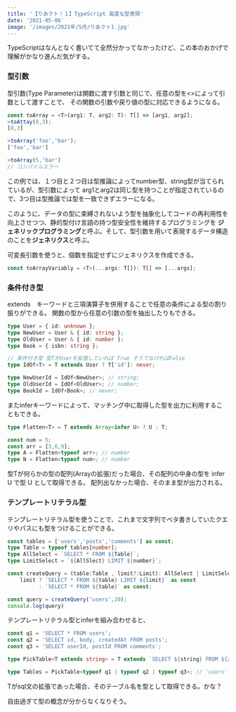 ```yaml
---
title: '【りあクト！１】TypeScript 高度な型表現'
date: '2021-05-06'
image: '/images/2021年/5月/りあクト1.jpg'
---
```


TypeScriptはなんとなく書いてて全然分かってなかったけど、この本のおかげで理解がかなり進んだ気がする。

### 型引数

型引数(Type Parameter)は関数に渡す引数と同じで、任意の型を<>によって引数として渡すことで、
その関数の引数や戻り値の型に対応できるようになる。

```typescript
const toArray = <T>(arg1: T, arg2: T): T[] => [arg1, arg2];
>toAttay(8,3);
[8,3]

>toArray('foo','bar');
['foo','bar']

>toArray(5,'bar')
// コンパイルエラー
```

この例では、１つ目と２つ目は型推論によってnumber型、string型が当てられているが、型引数によって
arg1とarg2は同じ型を持つことが指定されているので、3つ目は型推論では型を一致できずエラーになる。

このように、データの型に束縛されないよう型を抽象化してコードの再利用性を向上させつつ、静的型付け言語の持つ型安全性を維持するプログラミングを
<strong>ジェネリックプログラミング</strong>と呼ぶ。そして、型引数を用いて表現するデータ構造のことを<strong>ジェネリクス</strong>と呼ぶ。

可変長引数を使うと、個数を指定せずにジェネリクスを作成できる。
```typescript
const toArrayVariably = <T>(...args: T[]): T[] => [...args];
```


### 条件付き型

extends　キーワードと三項演算子を併用することで任意の条件による型の割り振りができる。
関数の型から任意の引数の型を抽出したりもできる。

```typescript
type User = { id: unknown };
type NewUser = User & { id: string };
type OldUser = User & { id: number };
type Book = { isbn: string };

// 条件付き型 型TがUserを拡張していれば True そうでなければFalse
type IdOf<T> = T extends User ? T['id']: never;

type NewUserId = IdOf<NewUser>; // string;
type OldUserId = IdOf<OldUser>; // number;
type BookId = IdOf<Book>; // never;
```

またinferキーワードによって、マッチング中に取得した型を出力に利用することもできる。

```typescript
type Flatten<T> = T extends Array<infer U> ? U : T;

const num = 5;
const arr = [3,6,9];
type A = Flatten<typeof arr>; // number
type N = Flatten<typeof num>; // number
```

型Tが何らかの型の配列(Arrayの拡張)だった場合、その配列の中身の型を infer U で型 U として取得できる。
配列出なかった場合、そのまま型が出力される。


### テンプレートリテラル型

テンプレートリテラル型を使うことで、これまで文字列でベタ書きしていたクエリやパスにも型をつけることができる。

```typescript
const tables = ['users','posts','comments'] as const;
type Table = typeof tables[number];
type AllSelect = `SELECT * FROM ${Table}`;
type LimitSelect = `${AllSlect} LIMIT ${number}`;

const createQuery = (table:Table , limit?:Limit): AllSelect | LimitSelect =>
    limit ? `SELECT * FROM ${table} LIMIT ${limit}` as const
          : `SELECT * FROM ${table}` as const;

const query = createQuery('users',20);
console.log(query)
```

テンプレートリテラル型とinferを組み合わせると、

```typescript
const q1 = 'SELECT * FROM users';
const q2 = 'SELECT id, body, createdAt FROM posts';
const q3 = 'SELECT userId, postId FROM comments';

type PickTable<T extends string> = T extends `SELECT ${string} FROM ${infer U}` U : never;

type Tables = PickTable<typeof q1 | typeof q2 | typeof q3>; // 'users'|'posts'|'comments';
```

Tがsql文の拡張であった場合、そのテーブル名を型として取得できる。かな？

自由過ぎて型の概念が分からなくなりそう。